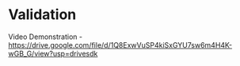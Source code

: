 # Validation

Video Demonstration - https://drive.google.com/file/d/1Q8ExwVuSP4kiSxGYU7sw6m4H4K-wGB_G/view?usp=drivesdk
